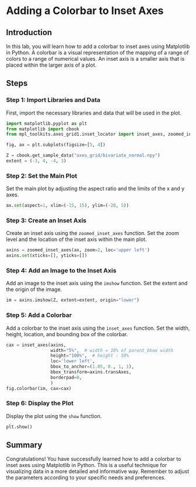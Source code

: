 # Adding a Colorbar to Inset Axes

## Introduction

In this lab, you will learn how to add a colorbar to inset axes using Matplotlib in Python. A colorbar is a visual representation of the mapping of a range of colors to a range of numerical values. An inset axis is a smaller axis that is placed within the larger axis of a plot.

## Steps

### Step 1: Import Libraries and Data

First, import the necessary libraries and data that will be used in the plot.

```python
import matplotlib.pyplot as plt
from matplotlib import cbook
from mpl_toolkits.axes_grid1.inset_locator import inset_axes, zoomed_inset_axes

fig, ax = plt.subplots(figsize=[5, 4])

Z = cbook.get_sample_data("axes_grid/bivariate_normal.npy")
extent = (-3, 4, -4, 3)
```

### Step 2: Set the Main Plot

Set the main plot by adjusting the aspect ratio and the limits of the x and y axes.

```python
ax.set(aspect=1, xlim=(-15, 15), ylim=(-20, 5))
```

### Step 3: Create an Inset Axis

Create an inset axis using the `zoomed_inset_axes` function. Set the zoom level and the location of the inset axis within the main plot.

```python
axins = zoomed_inset_axes(ax, zoom=2, loc='upper left')
axins.set(xticks=[], yticks=[])
```

### Step 4: Add an Image to the Inset Axis

Add an image to the inset axis using the `imshow` function. Set the extent and the origin of the image.

```python
im = axins.imshow(Z, extent=extent, origin="lower")
```

### Step 5: Add a Colorbar

Add a colorbar to the inset axis using the `inset_axes` function. Set the width, height, location, and bounding box of the colorbar.

```python
cax = inset_axes(axins,
                 width="5%",  # width = 10% of parent_bbox width
                 height="100%",  # height : 50%
                 loc='lower left',
                 bbox_to_anchor=(1.05, 0., 1, 1),
                 bbox_transform=axins.transAxes,
                 borderpad=0,
                 )
fig.colorbar(im, cax=cax)
```

### Step 6: Display the Plot

Display the plot using the `show` function.

```python
plt.show()
```

## Summary

Congratulations! You have successfully learned how to add a colorbar to inset axes using Matplotlib in Python. This is a useful technique for visualizing data in a more detailed and informative way. Remember to adjust the parameters according to your specific needs and preferences.
